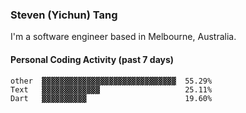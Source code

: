 ### Steven (Yichun) Tang

I'm a software engineer based in Melbourne, Australia.

#### Personal Coding Activity (past 7 days)
```
other  ▓▓▓▓▓▓▓▓▓▓▓▓▓▓▓▓▓▓▓▓▓▓▓▓▓▓▓▓▓▓  55.29%
Text   ▓▓▓▓▓▓▓▓▓▓▓▓▓                   25.11%
Dart   ▓▓▓▓▓▓▓▓▓▓                      19.60%
```
